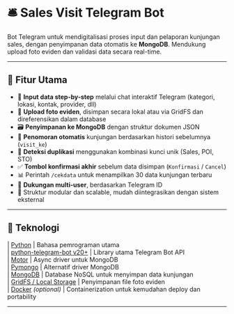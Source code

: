 # 🛎️ Sales Visit Telegram Bot

Bot Telegram untuk mendigitalisasi proses input dan pelaporan kunjungan sales, dengan penyimpanan data otomatis ke **MongoDB**. Mendukung upload foto eviden dan validasi data secara real-time.

---

## 🚀 Fitur Utama

- 🔄 **Input data step-by-step** melalui chat interaktif Telegram (kategori, lokasi, kontak, provider, dll)
- 📸 **Upload foto eviden**, disimpan secara lokal atau via GridFS dan direferensikan dalam database
- 🗃️ **Penyimpanan ke MongoDB** dengan struktur dokumen JSON
- 🔢 **Penomoran otomatis** kunjungan berdasarkan histori sebelumnya (`visit_ke`)
- 🚫 **Deteksi duplikasi** menggunakan kombinasi kunci unik (Sales, POI, STO)
- ✅ **Tombol konfirmasi akhir** sebelum data disimpan (`Konfirmasi` / `Cancel`)
- 📊 Perintah `/cekdata` untuk menampilkan 30 data kunjungan terbaru
- 👥 **Dukungan multi-user**, berdasarkan Telegram ID
- 🔧 Struktur modular dan scalable, mudah diintegrasikan dengan sistem eksternal

---

## 🧰 Teknologi

| [Python](https://www.python.org/)                  | Bahasa pemrograman utama                                                   
| [python-telegram-bot v20+](https://github.com/python-telegram-bot/python-telegram-bot) | Library utama Telegram Bot API               
| [Motor](https://motor.readthedocs.io/)             | Async driver untuk MongoDB                                                 
| [Pymongo](https://pymongo.readthedocs.io/)         | Alternatif driver MongoDB                                                  
| [MongoDB](https://www.mongodb.com/)                | Database NoSQL untuk menyimpan data kunjungan                              
| [GridFS / Local Storage](https://www.mongodb.com/docs/manual/core/gridfs/) | Penyimpanan file foto eviden                         
| [Docker](https://www.docker.com/) *(optional)*     | Containerization untuk kemudahan deploy dan portability                    

---
